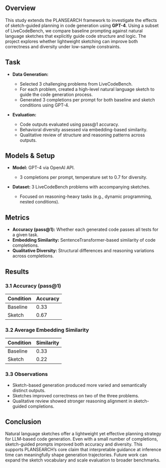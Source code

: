 ## Overview

This study extends the PLANSEARCH framework to investigate the effects of sketch-guided planning in code generation using **GPT-4**. Using a subset of LiveCodeBench, we compare baseline prompting against natural language sketches that explicitly guide code structure and logic. The project explores whether lightweight sketching can improve both correctness and diversity under low-sample constraints.

## Task

- **Data Generation:**
  - Selected 3 challenging problems from LiveCodeBench.
  - For each problem, created a high-level natural language sketch to guide the code generation process.
  - Generated 3 completions per prompt for both baseline and sketch conditions using GPT-4.

- **Evaluation:**
  - Code outputs evaluated using pass@1 accuracy.
  - Behavioral diversity assessed via embedding-based similarity.
  - Qualitative review of structure and reasoning patterns across outputs.

## Models & Setup

- **Model:** GPT-4 via OpenAI API.
  - 3 completions per prompt, temperature set to 0.7 for diversity.
  
- **Dataset:** 3 LiveCodeBench problems with accompanying sketches.
  - Focused on reasoning-heavy tasks (e.g., dynamic programming, nested conditions).

## Metrics

- **Accuracy (pass@1):** Whether each generated code passes all tests for a given task.
- **Embedding Similarity:** SentenceTransformer-based similarity of code completions.
- **Qualitative Diversity:** Structural differences and reasoning variations across completions.

## Results

### 3.1 Accuracy (pass@1)

| Condition  | Accuracy |
|------------|----------|
| Baseline   | 0.33     |
| Sketch     | 0.67     |

### 3.2 Average Embedding Similarity

| Condition  | Similarity |
|------------|------------|
| Baseline   | 0.33       |
| Sketch     | 0.22       |

### 3.3 Observations

- Sketch-based generation produced more varied and semantically distinct outputs.
- Sketches improved correctness on two of the three problems.
- Qualitative review showed stronger reasoning alignment in sketch-guided completions.

## Conclusion

Natural language sketches offer a lightweight yet effective planning strategy for LLM-based code generation. Even with a small number of completions, sketch-guided prompts improved both accuracy and diversity. This supports PLANSEARCH’s core claim that interpretable guidance at inference time can meaningfully shape generation trajectories. Future work can expand the sketch vocabulary and scale evaluation to broader benchmarks.